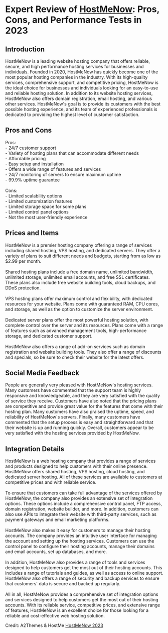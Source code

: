 <h1>Expert Review of <a href="https://a2themes.com/hostmenow-reviews">HostMeNow</a>: Pros, Cons, and Performance Tests in 2023</h1>
<h2>Introduction</h2>
HostMeNow is a leading website hosting company that offers reliable, secure, and high performance hosting services for businesses and individuals. Founded in 2020, HostMeNow has quickly become one of the most popular hosting companies in the industry. With its high-quality services, comprehensive support, and competitive pricing, HostMeNow is the ideal choice for businesses and individuals looking for an easy-to-use and reliable hosting solution. In addition to its website hosting services, HostMeNow also offers domain registration, email hosting, and various other services. HostMeNow's goal is to provide its customers with the best possible hosting experience, and its team of experienced professionals is dedicated to providing the highest level of customer satisfaction.
<h2>Pros and Cons</h2>
Pros: <br>- 24/7 customer support<br>- Variety of hosting plans that can accommodate different needs<br>- Affordable pricing <br>- Easy setup and installation <br>- Offers a wide range of features and services <br>- 24/7 monitoring of servers to ensure maximum uptime <br>- 99.9% uptime guarantee<br><br>Cons: <br>- Limited scalability options <br>- Limited customization features <br>- Limited storage space for some plans <br>- Limited control panel options <br>- Not the most user-friendly experience
<h2>Prices and Items</h2>
HostMeNow is a premier hosting company offering a range of services including shared hosting, VPS hosting, and dedicated servers. They offer a variety of plans to suit different needs and budgets, starting from as low as $2.99 per month.<br><br>Shared hosting plans include a free domain name, unlimited bandwidth, unlimited storage, unlimited email accounts, and free SSL certificates. These plans also include free website building tools, cloud backups, and DDoS protection.<br><br>VPS hosting plans offer maximum control and flexibility, with dedicated resources for your website. Plans come with guaranteed RAM, CPU cores, and storage, as well as the option to customize the server environment.<br><br>Dedicated server plans offer the most powerful hosting solution, with complete control over the server and its resources. Plans come with a range of features such as advanced management tools, high-performance storage, and dedicated customer support.<br><br>HostMeNow also offers a range of add-on services such as domain registration and website building tools. They also offer a range of discounts and specials, so be sure to check their website for the latest offers.
<h2>Social Media Feedback</h2>
People are generally very pleased with HostMeNow's hosting services. Many customers have commented that the support team is highly responsive and knowledgeable, and they are very satisfied with the quality of service they receive. Customers have also noted that the pricing plans are competitive and provide great value for the features that come with their hosting plan. Many customers have also praised the uptime, speed, and reliability of HostMeNow's servers. Finally, many customers have commented that the setup process is easy and straightforward and that their website is up and running quickly. Overall, customers appear to be very satisfied with the hosting services provided by HostMeNow.
<h2>Integration Details</h2>
HostMeNow is a web hosting company that provides a range of services and products designed to help customers with their online presence. HostMeNow offers shared hosting, VPS hosting, cloud hosting, and dedicated server hosting. All of these services are available to customers at competitive prices and with reliable service.<br><br>To ensure that customers can take full advantage of the services offered by HostMeNow, the company also provides an extensive set of integration options. These options include a comprehensive control panel, FTP access, domain registration, website builder, and more. In addition, customers can also use APIs to integrate their website with third-party services, such as payment gateways and email marketing platforms.<br><br>HostMeNow also makes it easy for customers to manage their hosting accounts. The company provides an intuitive user interface for managing the account and setting up the hosting services. Customers can use the control panel to configure their hosting accounts, manage their domains and email accounts, set up databases, and more.<br><br>In addition, HostMeNow also provides a range of tools and services designed to help customers get the most out of their hosting accounts. This includes a range of tutorials and guides, as well as access to online support. HostMeNow also offers a range of security and backup services to ensure that customers' data is secure and backed up regularly.<br><br>All in all, HostMeNow provides a comprehensive set of integration options and services designed to help customers get the most out of their hosting accounts. With its reliable service, competitive prices, and extensive range of features, HostMeNow is an excellent choice for those looking for a reliable and cost-effective web hosting solution.
<p>Credit: A2Themes & HostMe <a href="https://a2themes.com/hostmenow-reviews">HostMeNow 2023</a></p>